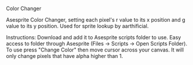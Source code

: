 Color Changer

Asesprite Color Changer, setting each pixel's r value to its x position and g value to its y position. Used for sprite lookup by aarthificial.

Instructions:
  Download and add it to Asesprite scripts folder to use. Easy access to folder through Asesprite (Files -> Scripts -> Open Scripts Folder).
  To use press "Change Color" then move cursor across your canvas. It will only change pixels that have alpha higher than 1.
  
